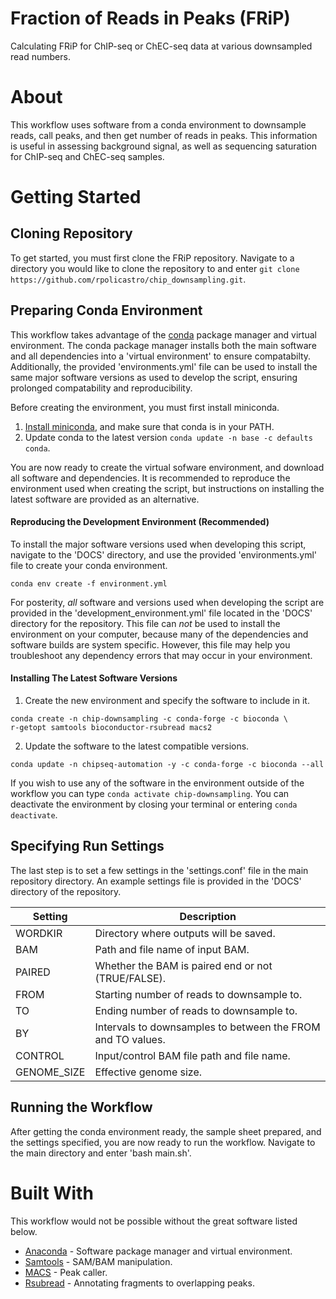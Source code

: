 # Fraction of Reads in Peaks (FRiP)
Calculating FRiP for ChIP-seq or ChEC-seq data at various downsampled read numbers.

# About
This workflow uses software from a conda environment to downsample reads, call peaks, and then get number of reads in peaks. This information is useful in assessing background signal, as well as sequencing saturation for ChIP-seq and ChEC-seq samples.

# Getting Started

## Cloning Repository

To get started, you must first clone the FRiP repository. Navigate to a directory you would like to clone the repository to and enter `git clone https://github.com/rpolicastro/chip_downsampling.git`.

## Preparing Conda Environment

This workflow takes advantage of the [conda](https://conda.io/en/latest/) package manager and virtual environment. The conda package manager installs both the main software and all dependencies into a 'virtual environment' to ensure compatabilty. Additionally, the provided 'environments.yml' file can be used to install the same major software versions as used to develop the script, ensuring prolonged compatability and reproducibility.

Before creating the environment, you must first install miniconda.
1. [Install miniconda](https://conda.io/projects/conda/en/latest/user-guide/install/index.html?highlight=conda), and make sure that conda is in your PATH.
2. Update conda to the latest version `conda update -n base -c defaults conda`.

You are now ready to create the virtual sofware environment, and download all software and dependencies. It is recommended to reproduce the environment used when creating the script, but instructions on installing the latest software are provided as an alternative.

#### Reproducing the Development Environment (Recommended)

To install the major software versions used when developing this script, navigate to the 'DOCS' directory, and use the provided 'environments.yml' file to create your conda environment.
```
conda env create -f environment.yml
```
For posterity, *all* software and versions used when developing the script are provided in the 'development_environment.yml' file located in the 'DOCS' directory for the repository. This file can *not* be used to install the environment on your computer, because many of the dependencies and software builds are system specific. However, this file may help you troubleshoot any dependency errors that may occur in your environment.

#### Installing The Latest Software Versions

1. Create the new environment and specify the software to include in it.
```
conda create -n chip-downsampling -c conda-forge -c bioconda \
r-getopt samtools bioconductor-rsubread macs2
```
2. Update the software to the latest compatible versions.
```
conda update -n chipseq-automation -y -c conda-forge -c bioconda --all
```

If you wish to use any of the software in the environment outside of the workflow you can type `conda activate chip-downsampling`. You can deactivate the environment by closing your terminal or entering `conda deactivate`.

## Specifying Run Settings

The last step is to set a few settings in the 'settings.conf' file in the main repository directory. An example settings file is provided in the 'DOCS' directory of the repository.

 Setting | Description |
| ------- | ----------- |
|WORDKIR|Directory where outputs will be saved.|
|BAM|Path and file name of input BAM.|
|PAIRED|Whether the BAM is paired end or not (TRUE/FALSE).|
|FROM|Starting number of reads to downsample to.|
|TO|Ending number of reads to downsample to.|
|BY|Intervals to downsamples to between the FROM and TO values.|
|CONTROL|Input/control BAM file path and file name.|
|GENOME_SIZE|Effective genome size.|

## Running the Workflow

After getting the conda environment ready, the sample sheet prepared, and the settings specified, you are now ready to run the workflow. Navigate to the main directory and enter 'bash main.sh'.

# Built With

This workflow would not be possible without the great software listed below.

- [Anaconda](https://www.anaconda.com/) - Software package manager and virtual environment.
- [Samtools](http://www.htslib.org/) - SAM/BAM manipulation.
- [MACS](https://github.com/taoliu/MACS) - Peak caller.
- [Rsubread](https://bioconductor.org/packages/release/bioc/html/Rsubread.html) - Annotating fragments to overlapping peaks.
